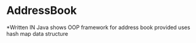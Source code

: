 # AddressBook
*Written IN Java
shows OOP
framework for address book provided
uses hash map data structure 
